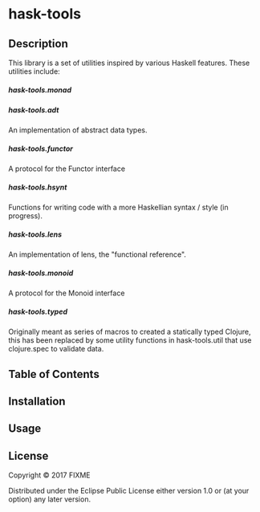 # hask-tools

## Description 
This library is a set of utilities inspired by various Haskell features. These utilities include:
##### hask-tools.monad
  
##### hask-tools.adt
An implementation of abstract data types.
##### hask-tools.functor
A protocol for the Functor interface
##### hask-tools.hsynt
Functions for writing code with a more Haskellian syntax / style (in progress).
##### hask-tools.lens
An implementation of lens, the "functional reference".
##### hask-tools.monoid
A protocol for the Monoid interface
##### hask-tools.typed
Originally meant as series of macros to created a statically typed Clojure,  this has been replaced by some utility functions in hask-tools.util that use clojure.spec to validate data.

## Table of Contents

## Installation

## Usage



## License

Copyright © 2017 FIXME

Distributed under the Eclipse Public License either version 1.0 or (at
your option) any later version.
